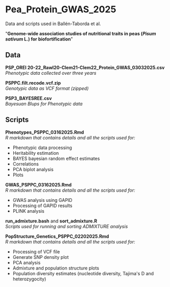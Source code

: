 # Pea_Protein_GWAS_2025  

Data and scripts used in Ballén-Taborda et al.   

"**Genome-wide association studies of nutritional traits in peas (*Pisum sativum* L.) for biofortification**"  

## Data  

**PSP_OREI 20-22_Rawl20-Clem21-Clem22_Protein_GWAS_03032025.csv**  
*Phenotypic data collected over three years*  
            
**PSPPC.filt.recode.vcf.zip**   
*Genotypic data as VCF format (zipped)*  
           
**PSP3_BAYESREE.csv**  
*Bayesuan Blups for Phenotypic data*  
           
## Scripts  

**Phenotypes_PSPPC_03162025.Rmd**    
*R markdown that contains details and all the scripts used for:*  
- Phenotypic data processing
- Heritability estimation
- BAYES bayesian random effect estimates  
- Correlations  
- PCA biplot analysis  
- Plots

**GWAS_PSPPC_03162025.Rmd**  
*R markdown that contains details and all the scripts used for:*  
- GWAS analysis using GAPID    
- Processing of GAPID results   
- PLINK analysis       

**run_admixture.bash** and **sort_admixture.R**  
*Scripts used for running and sorting ADMIXTURE analysis*  

**PopStructure_Genetics_PSPPC_02202025.Rmd**  
*R markdown that contains details and all the scripts used for:*  
- Processing of VCF file  
- Generate SNP density plot  
- PCA analysis  
- Admixture and population structure plots   
- Population diversity estimates (nucleotide diversity, Tajima's D and heterozygocity)   
    



